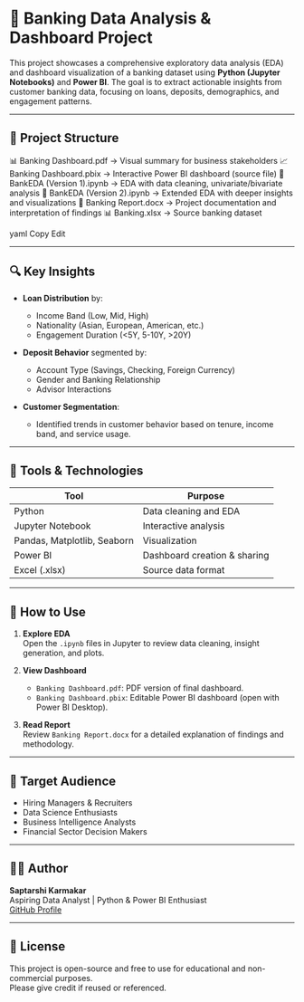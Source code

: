# 🏦 Banking Data Analysis & Dashboard Project

This project showcases a comprehensive exploratory data analysis (EDA) and dashboard visualization of a banking dataset using **Python (Jupyter Notebooks)** and **Power BI**. The goal is to extract actionable insights from customer banking data, focusing on loans, deposits, demographics, and engagement patterns.

---

## 📁 Project Structure

📊 Banking Dashboard.pdf -> Visual summary for business stakeholders
📈 Banking Dashboard.pbix -> Interactive Power BI dashboard (source file)
📓 BankEDA (Version 1).ipynb -> EDA with data cleaning, univariate/bivariate analysis
📓 BankEDA (Version 2).ipynb -> Extended EDA with deeper insights and visualizations
📂 Banking Report.docx -> Project documentation and interpretation of findings
📊 Banking.xlsx -> Source banking dataset

yaml
Copy
Edit

---

## 🔍 Key Insights

- **Loan Distribution** by:
  - Income Band (Low, Mid, High)
  - Nationality (Asian, European, American, etc.)
  - Engagement Duration (<5Y, 5-10Y, >20Y)

- **Deposit Behavior** segmented by:
  - Account Type (Savings, Checking, Foreign Currency)
  - Gender and Banking Relationship
  - Advisor Interactions

- **Customer Segmentation**:
  - Identified trends in customer behavior based on tenure, income band, and service usage.

---

## 🧰 Tools & Technologies

| Tool           | Purpose                       |
|----------------|-------------------------------|
| Python         | Data cleaning and EDA         |
| Jupyter Notebook | Interactive analysis         |
| Pandas, Matplotlib, Seaborn | Visualization     |
| Power BI       | Dashboard creation & sharing  |
| Excel (.xlsx)  | Source data format            |

---

## 📌 How to Use

1. **Explore EDA**  
   Open the `.ipynb` files in Jupyter to review data cleaning, insight generation, and plots.

2. **View Dashboard**  
   - `Banking Dashboard.pdf`: PDF version of final dashboard.
   - `Banking Dashboard.pbix`: Editable Power BI dashboard (open with Power BI Desktop).

3. **Read Report**  
   Review `Banking Report.docx` for a detailed explanation of findings and methodology.

---

## 🎯 Target Audience

- Hiring Managers & Recruiters
- Data Science Enthusiasts
- Business Intelligence Analysts
- Financial Sector Decision Makers

---

## 🙋‍♂️ Author

**Saptarshi Karmakar**  
Aspiring Data Analyst | Python & Power BI Enthusiast  
[GitHub Profile](https://github.com/Saptarshi014)

---

## 📃 License

This project is open-source and free to use for educational and non-commercial purposes.  
Please give credit if reused or referenced.
